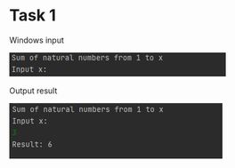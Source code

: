 Task 1
======================

Windows input 

![](https://github.com/DzmitrySiarheyeu/Epam/blob/main/First-chapter-of-the-cours/Cycles/Task-1/img/1.PNG)

Output result

![](https://github.com/DzmitrySiarheyeu/Epam/blob/main/First-chapter-of-the-cours/Cycles/Task-1/img/2.PNG)

